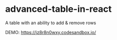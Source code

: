 # advanced-table-in-react

A table with an ability to add & remove rows

DEMO: https://jz8r8n0wxy.codesandbox.io/
